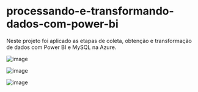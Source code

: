 # processando-e-transformando-dados-com-power-bi
Neste projeto foi aplicado as etapas de coleta, obtenção e transformação de dados com Power BI e MySQL na Azure. 



![image](https://github.com/karolinesi/processando-e-transformando-dados-com-power-bi/assets/65085217/79afa863-3274-4d22-a9cf-558743a7036c)

![image](https://github.com/karolinesi/processando-e-transformando-dados-com-power-bi/assets/65085217/7419c41e-6aa9-4da3-a9a1-a9dc34018da6)

![image](https://github.com/karolinesi/processando-e-transformando-dados-com-power-bi/assets/65085217/d54dab4d-a4dd-4c69-8b24-954c35dc149e)



